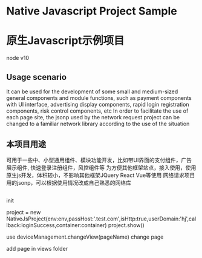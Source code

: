 # Native Javascript Project Sample
# 原生Javascript示例项目

node v10


## Usage scenario
It can be used for the development of some small and medium-sized general components and module functions, such as payment components with UI interface, advertising display components, rapid login registration components, risk control components, etc 
In order to facilitate the use of each page site, the jsonp used by the network request project can be changed to a familiar network library according to the use of the situation

## 本项目用途
可用于一些中、小型通用组件、模块功能开发，比如带UI界面的支付组件，广告展示组件, 快速登录注册组件，风控组件等
为方便其他框架站点，接入使用，使用原生js开发，体积较小，不影响其他框架JQuery React  Vue等使用  网络请求项目用的jsonp，可以根据使用情况改成自己熟悉的网络库


## 
 init
 
 project =  new NativeJsProject(env:env,passHost:'.test.com',isHttp:true,userDomain:'hj',callback:loginSuccess,container:container)
 project.show()

 
 use deviceManagement.changeView(pageName) change page

 add page in views folder
 
 
